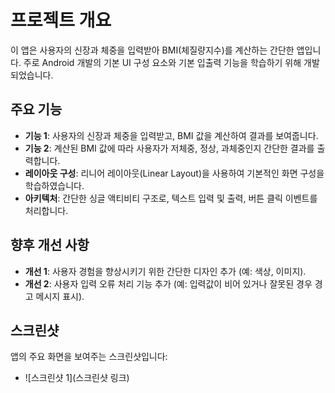 # 프로젝트 개요
이 앱은 사용자의 신장과 체중을 입력받아 BMI(체질량지수)를 계산하는 간단한 앱입니다. 주로 Android 개발의 기본 UI 구성 요소와 기본 입출력 기능을 학습하기 위해 개발되었습니다.

## 주요 기능
- **기능 1**: 사용자의 신장과 체중을 입력받고, BMI 값을 계산하여 결과를 보여줍니다.
- **기능 2**: 계산된 BMI 값에 따라 사용자가 저체중, 정상, 과체중인지 간단한 결과를 출력합니다.
- **레이아웃 구성**: 리니어 레이아웃(Linear Layout)을 사용하여 기본적인 화면 구성을 학습하였습니다.
- **아키텍처**: 간단한 싱글 액티비티 구조로, 텍스트 입력 및 출력, 버튼 클릭 이벤트를 처리합니다.

## 향후 개선 사항
- **개선 1**: 사용자 경험을 향상시키기 위한 간단한 디자인 추가 (예: 색상, 이미지).
- **개선 2**: 사용자 입력 오류 처리 기능 추가 (예: 입력값이 비어 있거나 잘못된 경우 경고 메시지 표시).

## 스크린샷
앱의 주요 화면을 보여주는 스크린샷입니다:
- ![스크린샷 1](스크린샷 링크)
